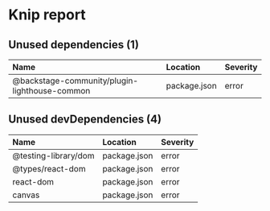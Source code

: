 # Knip report

## Unused dependencies (1)

| Name                                          | Location     | Severity |
| :-------------------------------------------- | :----------- | :------- |
| @backstage-community/plugin-lighthouse-common | package.json | error    |

## Unused devDependencies (4)

| Name                 | Location     | Severity |
| :------------------- | :----------- | :------- |
| @testing-library/dom | package.json | error    |
| @types/react-dom     | package.json | error    |
| react-dom            | package.json | error    |
| canvas               | package.json | error    |

